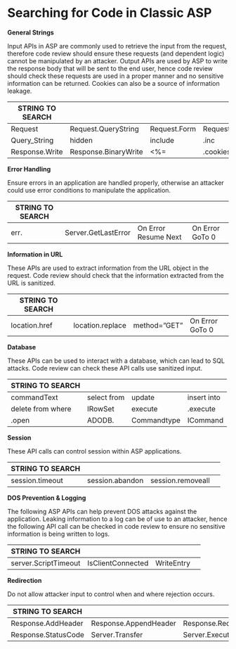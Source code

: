 # **Searching for Code in Classic ASP**

**General Strings**

Input APIs in ASP are commonly used to retrieve the input from the request, therefore code review should ensure these requests (and dependent logic) cannot be manipulated by an attacker. Output APIs are used by ASP to write the response body that will be sent to the end user, hence code review should check these requests are used in a proper manner and no sensitive information can be returned. Cookies can also be a source of information leakage.

| **STRING TO SEARCH** |                      |              |                         |
| -------------------- | -------------------- | ------------ | ----------------------- |
| Request              | Request.QueryString  | Request.Form | Request.ServerVariables |
| Query\_String        | hidden               | include      | .inc                    |
| Response.Write       | Response.BinaryWrite | <%=          | .cookies                |

**Error Handling**

Ensure errors in an application are handled properly, otherwise an attacker could use error conditions to manipulate the application.

| **STRING TO SEARCH** |                     |                      |                 |
| -------------------- | ------------------- | -------------------- | --------------- |
| err.                 | Server.GetLastError | On Error Resume Next | On Error GoTo 0 |

**Information in URL**

These APIs are used to extract information from the URL object in the request. Code review should check that the information extracted from the URL is sanitized.

| **STRING TO SEARCH** |                  |              |                 |
| -------------------- | ---------------- | ------------ | --------------- |
| location.href        | location.replace | method=”GET” | On Error GoTo 0 |

**Database**

These APIs can be used to interact with a database, which can lead to SQL attacks. Code review can check these API calls use sanitized input.

| **STRING TO SEARCH** |             |             |             |
| -------------------- | ----------- | ----------- | ----------- |
| commandText          | select from | update      | insert into |
| delete from where    | IRowSet     | execute     | .execute    |
| .open                | ADODB.      | Commandtype | ICommand    |

**Session**

These API calls can control session within ASP applications.

| **STRING TO SEARCH** |                 |                   |   |
| -------------------- | --------------- | ----------------- | - |
| session.timeout      | session.abandon | session.removeall |   |

**DOS Prevention & Logging**

The following ASP APIs can help prevent DOS attacks against the application. Leaking information to a log can be of use to an attacker, hence the following API call can be checked in code review to ensure no sensitive information is being written to logs.

| **STRING TO SEARCH** |                   |            |   |
| -------------------- | ----------------- | ---------- | - |
| server.ScriptTimeout | IsClientConnected | WriteEntry |   |

**Redirection**

Do not allow attacker input to control when and where rejection occurs.

| **STRING TO SEARCH** |                       |                   |                 |
| -------------------- | --------------------- | ----------------- | --------------- |
| Response.AddHeader   | Response.AppendHeader | Response.Redirect | Response.Status |
| Response.StatusCode  | Server.Transfer       | Server.Execute    |                 |
